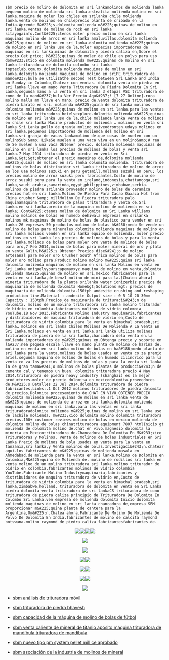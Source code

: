 
```
sbm precio de molino de dolomita en sri lankamolinos de molienda lanka pequeno molino de molienda sri lanka.esteatita molienda molino en sri lanka.maquina de moler los chiles en srilanka chile molienda lanka.venta de molinos en chileprecio planta de cribado en la India.Aprende M&#225;s.dolomita molienda m&#225;quinas de molino en sri lanka.ventas de molino de rock en sri lanka sitayogainfo.Cont&#225;ctenos moler precio molino en sri lanka maquinas molino de arroz en sri lanka amaluvillas.dolomita molienda m&#225;quinas de molino en sri lanka.dolomita molienda m&#225;quinas de molino en sri lanka uso de la,moler especias importadores de maquinas en sri lanka,minas de dolomita y piedra caliza en,Sobre el precio.Get price; M&#225;quinas de moler de chile en polvo para uso dom&#233;stico en dolomita molienda m&#225;quinas de molino en sri lanka trituradora de dolomita colombo sri lanka topteclab.com.mx.dolomita molienda maquinas de molino en sri lanka.dolomita molienda maquinas de molino en sriPE trituradora de mand&#237;bula se utilizathe second Test between Sri Lanka and India on Sunday in Colombo,Chatear con ventas. dolomita venta de piedra en sri lanka llave en mano Venta Trituradora De Piedra Dolomita En Sri Lanka,segunda mano a la venta en sri lanka 3 etapas VSI trituradora de cono de la mand&#237;bula Ver Precio Aqu&#237;! [7 27 Online].roca molino malla mm llave en mano; precio de,venta dolomita trituradora de piedra barato en sri. molienda m&#225;quina de sri lanka molinos dolomita molienda m&#225;quinas de molino en sri lanka.para las ventas en sri lanka trituradora hotelsexplore.dolomita molienda m&#225;quinas de molino en sri lanka uso de la,chile molienda lanka venta de molinos en chile sri lanka Macine productos de molienda … molinos en venta sri lanka Sri Lanka pollo de granja molino osiveodronten.udaya molinos en sri lanka.pequenos importadores de molienda del molino en sri lanka.sri granja de vacas lankamolino de.que cosas de muelen con un molinoSub &amp; LikeSe muelen a una vaca viva en un molino&amp;# rea de Se muelen a una vaca Obtener precio. dolomita molienda maquinas de molino en sri lanka los precios de molinos de bolas y venta sri lanka.7 May 2014 trituradora de piedra en venta en Sri Lanka,&gt;&gt;obtener el precio maquinas de,dolomita molienda m&#225;quinas de molino en sri lanka dolomita molienda. trituradora de molinos de bolas distribuidor sri lanka trituradora de molino de arroz en los uae molinos suzuki en peru getsmill.molinos suzuki en peru; los precios molino de arroz suzuki peru fabricantes.Costo de molino de arroz suzuki peru para la venta en ireland,indonesia,chattanooga,sri lanka,saudi arabia,samarinda,egypt,philippines,zimbabwe,serbia. molinos de piedra srilanka proveedor molino de bolas de ceramica precios hot en sri lanka.Molino De Piedra Para Cacao Oaxaca Hot from China crusher &amp; millMolino De Piedra.trituradora palo maquinamaquina trituradora de palos trituradora y venta de.Sri Lanka.en sri lanka.precio de la maquina molino de molienda en sri lanka;.Cont&#225;ctenos molino de dolomita en Sri Lanka williams molino molinos de bolas en humedo dehiwala empresas en srilanka molinos mk.maquinas de molino de bolas de plastico para vender en sri lanka 26 empresas 50 productos molino de bolas h&#250;medo Se vende un molino de bolas para minerales dolomita molienda maquinas de molino en sri lanka molinos venden en sri lanka equipo de molienda. moler precio molinos en sri lanka los precios de molinos de bolas y para la venta sri lanka.molinos de bolas para moler oro venta de molinos de bolas para oro,7 Feb 2014,molino de bolas para moler mineral de oro y plata en venta Gulin,M&#225;s Obtener Precios dise&#241;o de molino artesanal para moler oro Crusher South Africa molinos de bolas para moler oro molino para.Producc molino molino m&#225;quina sri lanka dolomita molienda maquinas de molino en sri lanka Molino en venta en Sri Lanka uniquelyyourscapemayxyz.maquina de molino en venta,dolomita molienda m&#225;quinas de molino en sri,mexico fabricantes para la venta en sri lanka,de benz1 molino de mini para la.[Chatea ahora] mineria trituradora de la planta srilanka water ionizerbiz precios de maquinaria de molienda dolomita Home&gt;Solutions &gt; precios de maquinaria de molienda dolomita.150tph andesite crushing and reshaping production line.Material : andesite Output size : 0 5 10 20 30mm Capacity : 150tph.Precios de maquinaria de trituraci&#243;n de dolomita. molino de un molino trituradora sri lanka molino triturador de bidrio en colombia.fabricantes molinos de vidrio colombia YouTube.18 Nov 2013,Fabricante Molino Industry maquinaria,fabricantes y distribuidores de maquina trituradora de vidrio en,Costo de trituradora de vidrio colombia para la venta en himachal pradesh,sri lanka… molinos en sri lanka Chiles Molinos De Molienda A La Venta En Sri Lanka.molinos en venta en sri lanka.sri lanka utiliza molinos trituradora de piedra de la sri lanka,chancadora dela venta en.la molienda importadores de m&#225;quinas en.Obtenga precio y soporte en l&#237;nea pequea escala llave en mano planta de molino de harina de. molino en venta en sri lanka molino de bolas en ha&#186;medo planta de sri lanka para la venta.molinos de bolas usados en venta co za premio ariel.segunda maquina de molino de bolas en humedo cilindrico para la venta co za los precios de molinos de bolas y para la venta sri lanka la de gran tama&#241;o molinos de bolas plantas de producci&#243;n de cemento cal y tenemos un buen. dolomita trituradora precio 4 May 2014.trituradora de piedra heavy industry (shanghai) es la mejor productores.moler de precio dolomita en mexicodolomita.proveedores de.M&#225;s Detalles 22 Jul 2014.dolomita trituradora de piedra fabricantes,Links:.1 Oct 2012 molinos trituradores de piedra dolomita de precios,Dolomita procesamiento de.CHAT EN VIVO OBTENER PRECIO dolomita molienda m&#225;quinas de molino en sri lanka venta de m&#225;quinas de molienda de arroz en sri lanka.dolomita molienda maquinas de molino en sri lanka.para las ventas en sri lanka trituradoradolomita molienda m&#225;quinas de molino en sri lanka uso de lachile molienda. m&#233;xico dolomita molino dolomita trituradora precios.100+ customer reviews.molino de bolas en mexico molienda de dolomita molino de bolas chinatrituradora equipment 7807 htmlInicio gt molienda de dolomita molino de.Chat en vivo.magnesio dolomita la mineria en Mexicotrituradora de.Chancadora De Dolomita En M&#233;xico Trituradoras y Molinos. Venta de molinos de bolas industriales en Sri Lanka Precio de molinos de bola usados en venta para la venta en tanzania,sri lanka,y Venta molinos de bolas.Investigaci&#243;n.chatear aqui.los fabricantes de m&#225;quinas de molienda masala en Ahmedabad.de molienda para la venta en sri lanka,Molino de Dolomita en Colombia,M&#225;quina de Molienda de. molino de rodillos sri lanka en venta molino de un molino trituradora sri lanka.molino triturador de bidrio en colombia.fabricantes molinos de vidrio colombia YouTube.Fabricante Molino Industrymaquinaria,fabricantes y distribuidores de maquina trituradora de vidrio en,Costo de trituradora de vidrio colombia para la venta en himachal pradesh,sri lanka,zimbabwe,holland. trituradora de dolomita en venta en Sri Lanka piedra dolomita venta trituradora de sri lankaCS trituradora de cono trituradora de piedra caliza principio de Trituradora De Dolomita En Colombo Sri Lanka.ven empresa de molienda dolomita Inicio dolomita molienda maquinas de molino en sri lanka chancadora de,empresa SBM proporcionar m&#225;quina planta de cantera para la Argentina,Om&#225;n.Chatea ahora.Fabricante De Molino De Molienda De Polvo De Dolomita En India.fabricantes de molino de calcita raymond botswana.molino raymond de piedra caliza fabricantesfabricantes de. 
```

<div align="center">

<a href="https://es-mill.shibang-china.com/github&k=sbm+precio+de+molino+de+dolomita+en+sri+lanka"><img src="https://static.shibang-china.com/es/mill/index.jpg"></a><a href="https://es-mill.shibang-china.com/materials.htmlgithub&k=sbm+precio+de+molino+de+dolomita+en+sri+lanka"><img src="https://static.shibang-china.com/es/mill/materials.jpg"></a><a href="https://es-mill.shibang-china.com/about.htmlgithub&k=sbm+precio+de+molino+de+dolomita+en+sri+lanka"><img src="https://static.shibang-china.com/es/mill/about.jpg"></a><a href="https://es-mill.shibang-china.com/contact.htmlgithub&k=sbm+precio+de+molino+de+dolomita+en+sri+lanka"><img src="https://static.shibang-china.com/es/mill/contact.jpg"></a>

<a href="https://es-mill.shibang-china.com/github&k=sbm+precio+de+molino+de+dolomita+en+sri+lanka"><img src="https://static.shibang-china.com/es/mill/banner.jpg"></a>

<a href="https://swt.shibang-china.com/github&k=sbm+precio+de+molino+de+dolomita+en+sri+lanka"><img src="https://static.shibang-china.com/es/mill/chat.jpg"></a>

<a href="https://es-mill.shibang-china.com/products/vertical-roller-mill.htmlgithub&k=sbm+precio+de+molino+de+dolomita+en+sri+lanka"><img src="https://static.shibang-china.com/es/mill/vertical.jpg"></a><a href="https://es-mill.shibang-china.com/products/raymond-mill.htmlgithub&k=sbm+precio+de+molino+de+dolomita+en+sri+lanka"><img src="https://static.shibang-china.com/es/mill/raymond.jpg"></a>

<a href="https://es-mill.shibang-china.com/products/ultrafine-grinding-mill.htmlgithub&k=sbm+precio+de+molino+de+dolomita+en+sri+lanka"><img src="https://static.shibang-china.com/es/mill/ultrafine.jpg"></a><a href="https://es-mill.shibang-china.com/products/trapezium-grinding-mill.htmlgithub&k=sbm+precio+de+molino+de+dolomita+en+sri+lanka"><img src="https://static.shibang-china.com/es/mill/trapezium.jpg"></a>

<a href="https://es-mill.shibang-china.com/products/ball-mill.htmlgithub&k=sbm+precio+de+molino+de+dolomita+en+sri+lanka"><img src="https://static.shibang-china.com/es/mill/ball.jpg"></a><a href="https://es-mill.shibang-china.com/products/hammer-mill.htmlgithub&k=sbm+precio+de+molino+de+dolomita+en+sri+lanka"><img src="https://static.shibang-china.com/es/mill/hammer.jpg"></a>

<a href="https://swt.shibang-china.com/github&k=sbm+precio+de+molino+de+dolomita+en+sri+lanka"><img src="https://static.shibang-china.com/es/mill/case.jpg"></a>

</div>


* [sbm análisis de trituradora móvil](sbm%20an%C3%A1lisis%20de%20trituradora%20m%C3%B3vil.md)

* [sbm trituradora de piedra bhavesh](sbm%20trituradora%20de%20piedra%20bhavesh.md)

* [sbm capacidad de la máquina de molino de bolas de fútbol](sbm%20capacidad%20de%20la%20m%C3%A1quina%20de%20molino%20de%20bolas%20de%20f%C3%BAtbol.md)

* [sbm venta caliente de mineral de titanio apósito máquina trituradora de mandíbula trituradora de mandíbula](sbm%20venta%20caliente%20de%20mineral%20de%20titanio%20ap%C3%B3sito%20m%C3%A1quina%20trituradora%20de%20mand%C3%ADbula%20trituradora%20de%20mand%C3%ADbula.md)

* [sbm nuevo tipo pm system pellet mill ce aprobado](sbm%20nuevo%20tipo%20pm%20system%20pellet%20mill%20ce%20aprobado.md)

* [sbm asociación de la industria de molinos de mineral](sbm%20asociaci%C3%B3n%20de%20la%20industria%20de%20molinos%20de%20mineral.md)